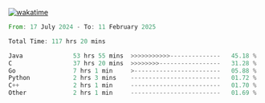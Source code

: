 [![wakatime](https://wakatime.com/badge/user/5970ac98-85fb-4bfd-a7d8-142e7d5bd274.svg)](https://wakatime.com/@5970ac98-85fb-4bfd-a7d8-142e7d5bd274)

<!--START_SECTION:waka-->

```rust
From: 17 July 2024 - To: 11 February 2025

Total Time: 117 hrs 20 mins

Java              53 hrs 55 mins  >>>>>>>>>>>--------------   45.18 %
C                 37 hrs 20 mins  >>>>>>>>-----------------   31.28 %
Go                7 hrs 1 min     >------------------------   05.88 %
Python            2 hrs 3 mins    -------------------------   01.72 %
C++               2 hrs 1 min     -------------------------   01.70 %
Other             2 hrs 1 min     -------------------------   01.69 %
```

<!--END_SECTION:waka-->
